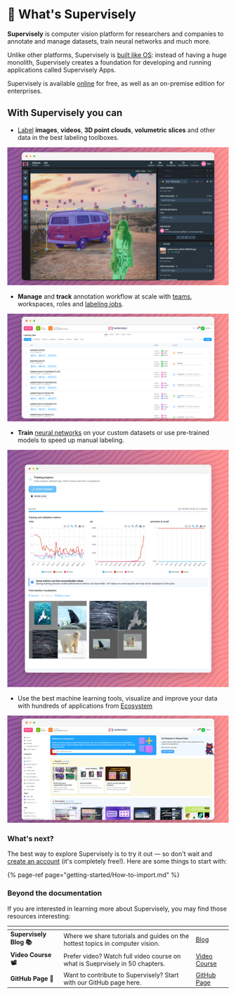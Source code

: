 # 🤖 What's Supervisely

**Supervisely** is computer vision platform for researchers and companies to annotate and manage datasets, train neural networks and much more.

Unlike other platforms, Supervisely is [built like OS](./ecosystem/ecosystem.md): instead of having a huge monolith, Supervisely creates a foundation for developing and running applications called Supervisely Apps.

Supervisely is available [online](https://app.supervisely.com/signup) for free, as well as an on-premise edition for enterprises.

## With Supervisely you can


* [Label](labeling/Labeling-toolbox.md) **images**, **videos**, **3D point clouds**, **volumetric slices** and other data in the best labeling toolboxes.

![](assets/main-screen.png)


* **Manage** and **track** annotation workflow at scale with [teams](./collaboration/teams.md), workspaces, roles and [labeling jobs](labeling/jobs/README.md).

![](assets/main-jobs.png)

* **Train** [neural networks](./neural-networks/overview/overview.md) on your custom datasets or use pre-trained models to speed up manual labeling.

![](assets/main-nntrain.png)

* Use the best machine learning tools, visualize and improve your data with hundreds of applications from [Ecosystem](https://ecosystem.supervisely.com/)

![](assets/main-ecosystem.png)

### What's next?

The best way to explore Supervisely is to try it out — so don't wait and [create an account](https://app.supervisely.com/signup) \(it's completely free!\). Here are some things to start with:

{% page-ref page="getting-started/How-to-import.md" %}

### Beyond the documentation

If you are interested in learning more about Supervisely, you may find those resources interesting:

<table data-view="cards">
   <thead>
      <tr>
         <th></th>
         <th></th>
         <th data-hidden data-card-target data-type="content-ref"></th>
      </tr>
   </thead>
   <tbody>
      <tr>
         <td><strong>Supervisely Blog 📚</strong></td>
         <td>Where we share tutorials and guides on the hottest topics in computer vision.</td>
         <td><a href="https://supervisely.com/blog/">Blog</a></td>
      </tr>
      <tr>
         <td><strong>Video Course 📽️</strong></td>
         <td>Prefer video? Watch full video course on what is Sueprvisely in 50 chapters.</td>
         <td><a href="https://supervisely.com/what-is-supervisely/">Video Course</a></td>
      </tr>
      <tr>
         <td><strong>GitHub Page 🐙</strong></td>
         <td>Want to contribute to Supervisely? Start with our GitHub page here.</td>
         <td><a href="https://github.com/supervisely/supervisely">GitHub Page</a></td>
      </tr>
   </tbody>
</table>

